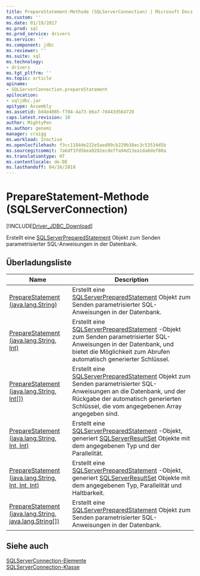 ```yaml
---
title: PrepareStatement-Methode (SQLServerConnection) | Microsoft Docs
ms.custom: ''
ms.date: 01/19/2017
ms.prod: sql
ms.prod_service: drivers
ms.service: ''
ms.component: jdbc
ms.reviewer: ''
ms.suite: sql
ms.technology:
- drivers
ms.tgt_pltfrm: ''
ms.topic: article
apiname:
- SQLServerConnection.prepareStatement
apilocation:
- sqljdbc.jar
apitype: Assembly
ms.assetid: bd4e4085-f704-4a73-b6a7-7d443d564728
caps.latest.revision: 10
author: MightyPen
ms.author: genemi
manager: craigg
ms.workload: Inactive
ms.openlocfilehash: f3cc1184de222e5aed99cb229b38ec3c53534d5b
ms.sourcegitcommit: 7a6df3fd5bea9282ecdeffa94d13ea1da6def80a
ms.translationtype: HT
ms.contentlocale: de-DE
ms.lasthandoff: 04/16/2018
---
```

# <a name="preparestatement-method-sqlserverconnection"></a>PrepareStatement-Methode (SQLServerConnection)
[!INCLUDE[Driver_JDBC_Download](../../../includes/driver_jdbc_download.md)]

  Erstellt eine [SQLServerPreparedStatement](../../../connect/jdbc/reference/sqlserverpreparedstatement-class.md) Objekt zum Senden parametrisierter SQL-Anweisungen in der Datenbank.  
  
## <a name="overload-list"></a>Überladungsliste  
  
|Name|Description|  
|----------|-----------------|  
|[PrepareStatement (java.lang.String)](../../../connect/jdbc/reference/preparestatement-method-java-lang-string.md)|Erstellt eine [SQLServerPreparedStatement](../../../connect/jdbc/reference/sqlserverpreparedstatement-class.md) Objekt zum Senden parametrisierter SQL-Anweisungen in der Datenbank.|  
|[PrepareStatement (java.lang.String, Int)](../../../connect/jdbc/reference/preparestatement-method-java-lang-string-int.md)|Erstellt eine [SQLServerPreparedStatement](../../../connect/jdbc/reference/sqlserverpreparedstatement-class.md) -Objekt zum Senden parametrisierter SQL-Anweisungen in der Datenbank, und bietet die Möglichkeit zum Abrufen automatisch generierter Schlüssel.|  
|[PrepareStatement (java.lang.String, Int&#91;&#93;)](../../../connect/jdbc/reference/preparestatement-method-java-lang-string.md)|Erstellt eine [SQLServerPreparedStatement](../../../connect/jdbc/reference/sqlserverpreparedstatement-class.md) Objekt zum Senden parametrisierter SQL-Anweisungen an die Datenbank, und der Rückgabe der automatisch generierten Schlüssel, die vom angegebenen Array angegeben sind.|  
|[PrepareStatement (java.lang.String, Int, Int)](../../../connect/jdbc/reference/preparestatement-method-java-lang-string-int-int.md)|Erstellt eine [SQLServerPreparedStatement](../../../connect/jdbc/reference/sqlserverpreparedstatement-class.md) -Objekt, generiert [SQLServerResultSet](../../../connect/jdbc/reference/sqlserverresultset-class.md) Objekte mit dem angegebenen Typ und der Parallelität.|  
|[PrepareStatement (java.lang.String, Int, Int, Int)](../../../connect/jdbc/reference/preparestatement-method-java-lang-string-int-int-int.md)|Erstellt eine [SQLServerPreparedStatement](../../../connect/jdbc/reference/sqlserverpreparedstatement-class.md) -Objekt, generiert [SQLServerResultSet](../../../connect/jdbc/reference/sqlserverresultset-class.md) Objekte mit dem angegebenen Typ, Parallelität und Haltbarkeit.|  
|[PrepareStatement (java.lang.String, java.lang.String&#91;&#93;)](../../../connect/jdbc/reference/preparestatement-method-java-lang-string-java-lang-string.md)|Erstellt eine [SQLServerPreparedStatement](../../../connect/jdbc/reference/sqlserverpreparedstatement-class.md) Objekt zum Senden parametrisierter SQL-Anweisungen in der Datenbank.|  
  
## <a name="see-also"></a>Siehe auch  
 [SQLServerConnection-Elemente](../../../connect/jdbc/reference/sqlserverconnection-members.md)   
 [SQLServerConnection-Klasse](../../../connect/jdbc/reference/sqlserverconnection-class.md)  
  
  
